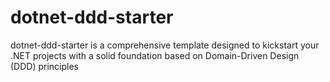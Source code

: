 # dotnet-ddd-starter
dotnet-ddd-starter is a comprehensive template designed to kickstart your .NET projects with a solid foundation based on Domain-Driven Design (DDD) principles
